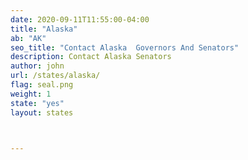 ```yaml
---
date: 2020-09-11T11:55:00-04:00
title: "Alaska"
ab: "AK"
seo_title: "Contact Alaska  Governors And Senators"
description: Contact Alaska Senators
author: john
url: /states/alaska/
flag: seal.png
weight: 1
state: "yes"
layout: states



---
```

